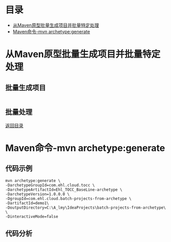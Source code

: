 # <span id="jump0">目录<span>
* [从Maven原型批量生成项目并批量特定处理](#jump1)
* [Maven命令-mvn archetype:generate](#jump2)


# <span id="jump1">从Maven原型批量生成项目并批量特定处理<span>
## 批量生成项目
  ```
  
  ```
## 批量处理
  
[返回目录](#jump0)


# <span id="jump2">Maven命令-mvn archetype:generate<span>
## 代码示例
```Maven
mvn archetype:generate \
-DarchetypeGroupId=com.ehl.cloud.tocc \
-DarchetypeArtifactId=Ehl_TOCC_BaseLine-archetype \
-DarchetypeVersion=1.0.0.0 \
-DgroupId=com.ehl.cloud.batch-projects-from-archetype \
-DartifactId=demo1\
-DoutputDirectory=C:\A_lmy\IdeaProjects\batch-projects-from-archetype\ \
-DinteractiveMode=false
```

## 代码分析
